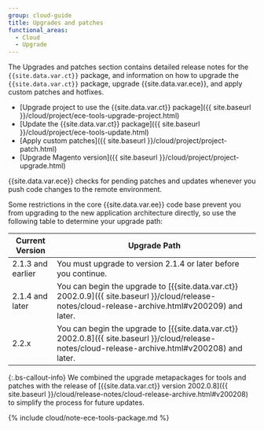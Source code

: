 ```yaml
---
group: cloud-guide
title: Upgrades and patches
functional_areas:
  - Cloud
  - Upgrade
---
```

The Upgrades and patches section contains detailed release notes for the `{{site.data.var.ct}}` package, and information on how to upgrade the `{{site.data.var.ct}}` package, upgrade {{site.data.var.ece}}, and apply custom patches and hotfixes.

-  [Upgrade project to use the {{site.data.var.ct}} package]({{ site.baseurl }}/cloud/project/ece-tools-upgrade-project.html)
-  [Update the {{site.data.var.ct}} package]({{ site.baseurl }}/cloud/project/ece-tools-update.html)
-  [Apply custom patches]({{ site.baseurl }}/cloud/project/project-patch.html)
-  [Upgrade Magento version]({{ site.baseurl }}/cloud/project/project-upgrade.html)

{{site.data.var.ece}} checks for pending patches and updates whenever you push code changes to the remote environment.

Some restrictions in the core {{site.data.var.ee}} code base prevent you from upgrading to the new application architecture directly, so use the following table to determine your upgrade path:

| Current Version | Upgrade Path |
| --- | --- |
| 2.1.3 and earlier | You must upgrade to version 2.1.4 or later before you continue. |
| 2.1.4 and later | You can begin the upgrade to [{{site.data.var.ct}} 2002.0.9]({{ site.baseurl }}/cloud/release-notes/cloud-release-archive.html#v200209) and later. |
| 2.2.x | You can begin the upgrade to [{{site.data.var.ct}} 2002.0.8]({{ site.baseurl }}/cloud/release-notes/cloud-release-archive.html#v200208) and later. |

 {:.bs-callout-info}
We combined the upgrade metapackages for tools and patches with the release of [{{site.data.var.ct}} version 2002.0.8]({{ site.baseurl }}/cloud/release-notes/cloud-release-archive.html#v200208) to simplify the process for future updates.

{% include cloud/note-ece-tools-package.md %}
